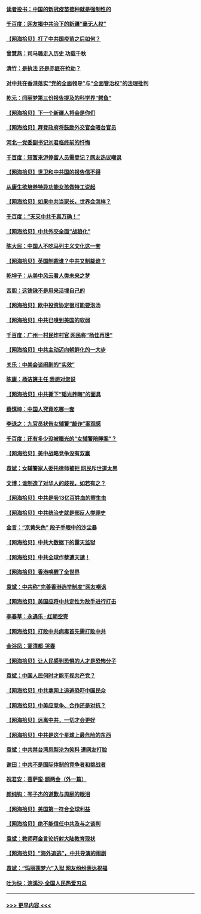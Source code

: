 #### [读者投书：中国的新冠疫苗接种就是强制性的](../pages/nsc993/n12859932.md?t=04071402) 
#### [千百度：网友揭中共治下的新疆“毫无人权”](../pages/nsc993/n12858385.md?t=04071402) 
#### [【网海拾贝】打了中共国疫苗之后如何？](../pages/nsc993/n12857866.md?t=04071402) 
#### [曾慧燕：司马璐走入历史 功载千秋](../pages/nsc993/n12856996.md?t=04071402) 
#### [清竹：是执法 还是赤匪在抢劫？](../pages/nsc993/n12856952.md?t=04071402) 
#### [对中共在香港落实“党的全面领导”与“全面管治权”的法理批判](../pages/nsc993/n12856929.md?t=04071402) 
#### [乾元：闫丽梦第三份报告提及的科学界“鳄鱼”](../pages/nsc993/n12855985.md?t=04071402) 
#### [【网海拾贝】下一个新疆人将会是你们](../pages/nsc993/n12855864.md?t=04071402) 
#### [【网海拾贝】拜登政府将鼓励外交官会晤台官员](../pages/nsc993/n12853615.md?t=04071402) 
#### [河北一党委副书记刘君临终前的忏悔](../pages/nsc993/n12849420.md?t=04071402) 
#### [千百度：短暂来沪停留人员需登记？网友热议嘲讽](../pages/nsc993/n12853497.md?t=04071402) 
#### [【网海拾贝】世卫和中共国的报告信不得](../pages/nsc993/n12850902.md?t=04071402) 
#### [从康生欲培养特异功能女孩做特工说起](../pages/nsc993/n12849289.md?t=04071402) 
#### [【网海拾贝】如果中共当家长，世界会怎样？](../pages/nsc993/n12848436.md?t=04071402) 
#### [千百度：“天灭中共千真万确！”](../pages/nsc993/n12845659.md?t=04071402) 
#### [【网海拾贝】中共外交全面“战狼化”](../pages/nsc993/n12845607.md?t=04071402) 
#### [陈大民：中国人不吃马列主义文化这一套](../pages/nsc993/n12842496.md?t=04071402) 
#### [【网海拾贝】英国制裁谁？中共又制裁谁？](../pages/nsc993/n12840909.md?t=04071402) 
#### [乾坤子：从美中风云看人类未来之梦](../pages/nsc993/n12840590.md?t=04071402) 
#### [苦胆：这铁锹不是用来活埋自己的](../pages/nsc993/n12839512.md?t=04071402) 
#### [【网海拾贝】欧中投资协定很可能要泡汤](../pages/nsc993/n12835122.md?t=04071402) 
#### [【网海拾贝】中共已嗅到美国的软弱](../pages/nsc993/n12832411.md?t=04071402) 
#### [千百度：广州一村民炸村官 网民称“杨佳再世”](../pages/nsc993/n12832380.md?t=04071402) 
#### [【网海拾贝】中共主动迈向朝鲜化的一大步](../pages/nsc993/n12829887.md?t=04071402) 
#### [关乐：中美会谈闹剧的“实效”](../pages/nsc993/n12826698.md?t=04071402) 
#### [陈康：杨洁篪主任  我想对您说](../pages/nsc993/n12826609.md?t=04071402) 
#### [【网海拾贝】中共撕下“韬光养晦”的面具](../pages/nsc993/n12826459.md?t=04071402) 
#### [蔡慎坤：中国人究竟吃哪一套](../pages/nsc993/n12826010.md?t=04071402) 
#### [李退之：九官员状告女辅警“敲诈”案观感](../pages/nsc993/n12823984.md?t=04071402) 
#### [千百度：还有多少没被曝光的“女辅警陪睡案”？](../pages/nsc993/n12822136.md?t=04071402) 
#### [【网海拾贝】美中战略竞争没有双赢](../pages/nsc993/n12822105.md?t=04071402) 
#### [袁斌：女辅警家人委托律师被拒 网民斥世道太黑](../pages/nsc993/n12822004.md?t=04071402) 
#### [文博：谁制造了对华人的歧视，如若有之？](../pages/nsc993/n12821635.md?t=04071402) 
#### [【网海拾贝】中共是吸13亿百姓血的寄生虫](../pages/nsc993/n12819191.md?t=04071402) 
#### [【网海拾贝】中共统治史就是部反人类罪史](../pages/nsc993/n12816738.md?t=04071402) 
#### [金言：“京黄失色” 段子手眼中的沙尘暴](../pages/nsc993/n12815700.md?t=04071402) 
#### [【网海拾贝】中共大数据下的露天监狱](../pages/nsc993/n12811075.md?t=04071402) 
#### [【网海拾贝】中共全球作孽遭天谴！](../pages/nsc993/n12810258.md?t=04071402) 
#### [【网海拾贝】香港唤醒了全世界](../pages/nsc993/n12809100.md?t=04071402) 
#### [袁斌：中共称“完善香港选举制度”网友嘲讽](../pages/nsc993/n12808994.md?t=04071402) 
#### [【网海拾贝】美国应将中共定性为敌手进行打击](../pages/nsc993/n12806870.md?t=04071402) 
#### [李春草：永遇乐 · 红朝空壳](../pages/nsc993/n12805365.md?t=04071402) 
#### [【网海拾贝】打败中共病毒首先需打败中共](../pages/nsc993/n12803930.md?t=04071402) 
#### [金浴凤：宴清都‧哭春](../pages/nsc993/n12801601.md?t=04071402) 
#### [【网海拾贝】让人民感到恐惧的人才是恐怖分子](../pages/nsc993/n12799347.md?t=04071402) 
#### [袁斌：中国人民何时才能平视共产党？](../pages/nsc993/n12799306.md?t=04071402) 
#### [【网海拾贝】中共拿网上追逃恐吓中国民众](../pages/nsc993/n12796905.md?t=04071402) 
#### [【网海拾贝】中美应竞争、合作还是对抗？](../pages/nsc993/n12794675.md?t=04071402) 
#### [【网海拾贝】远离中共，一切才会更好](../pages/nsc993/n12793572.md?t=04071402) 
#### [【网海拾贝】中共是这个星球上最危险的东西](../pages/nsc993/n12791400.md?t=04071402) 
#### [袁斌：中共禁台湾凤梨沦为笑料 遭网友打脸](../pages/nsc993/n12791335.md?t=04071402) 
#### [谢田：中共不是国际体制的竞争者和挑战者](../pages/nsc993/n12791212.md?t=04071402) 
#### [祝君安：菩萨蛮·题两会（外一篇）](../pages/nsc993/n12786801.md?t=04071402) 
#### [颜纯钩：岑子杰的道歉与周庭的眼泪](../pages/nsc993/n12786775.md?t=04071402) 
#### [【网海拾贝】美国第一符合全球利益](../pages/nsc993/n12786666.md?t=04071402) 
#### [【网海拾贝】绝不能信任中共及与之谈判](../pages/nsc993/n12784266.md?t=04071402) 
#### [袁斌：教师拜金言论折射大陆教育现状](../pages/nsc993/n12783868.md?t=04071402) 
#### [【网海拾贝】“海外追逃”，中共导演的闹剧](../pages/nsc993/n12781638.md?t=04071402) 
#### [袁斌：“玛丽莲梦六”入狱 网友纷纷表达祝福](../pages/nsc993/n12781432.md?t=04071402) 
#### [吐为快：浣溪沙·全国人民热爱刃总](../pages/nsc993/n12781393.md?t=04071402) 

----
#### [ >>> 更早内容 <<< ](../indexes/nsc993-earlier.md)
